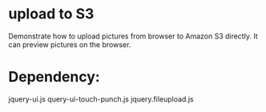 # upload to S3
Demonstrate how to upload pictures from browser to Amazon S3 directly. It can preview pictures on the browser.

# Dependency:
jquery-ui.js
query-ui-touch-punch.js
jquery.fileupload.js
